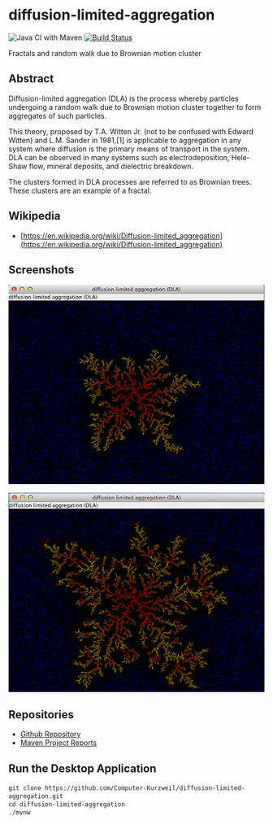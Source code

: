 # diffusion-limited-aggregation

![Java CI with Maven](https://github.com/Computer-Kurzweil/diffusion-limited-aggregation/workflows/Java%20CI%20with%20Maven/badge.svg)
[![Build Status](https://travis-ci.com/Computer-Kurzweil/diffusion-limited-aggregation.svg?branch=master)](https://travis-ci.com/Computer-Kurzweil/diffusion-limited-aggregation)

Fractals and random walk due to Brownian motion cluster

## Abstract

Diffusion-limited aggregation (DLA) is the process whereby particles undergoing a random walk due to Brownian motion cluster together to form aggregates of such particles.

This theory, proposed by T.A. Witten Jr. (not to be confused with Edward Witten) and L.M. Sander in 1981,[1] is applicable to aggregation
in any system where diffusion is the primary means of transport in the system. DLA can be observed in many systems such as electrodeposition,
Hele-Shaw flow, mineral deposits, and dielectric breakdown.

The clusters formed in DLA processes are referred to as Brownian trees. These clusters are an example of a fractal.

## Wikipedia
* [https://en.wikipedia.org/wiki/Diffusion-limited_aggregation](https://en.wikipedia.org/wiki/Diffusion-limited_aggregation)

## Screenshots

![The Dendrite](img/screen1.png)

![The Dendrite after a while](img/screen2.png)

## Repositories
* [Github Repository](https://github.com/Computer-Kurzweil/diffusion-limited-aggregation)
* [Maven Project Reports](https://java.woehlke.org/diffusion-limited-aggregation/readme2.html)

## Run the Desktop Application
```
git clone https://github.com/Computer-Kurzweil/diffusion-limited-aggregation.git
cd diffusion-limited-aggregation
./mvnw
```
